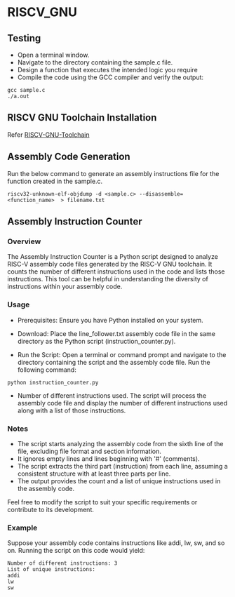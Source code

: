 # RISCV_GNU
## Testing
* Open a terminal window.
* Navigate to the directory containing the sample.c file.
* Design a function that executes the intended logic you require
* Compile the code using the GCC compiler and verify the output:
```
gcc sample.c
./a.out
```
## RISCV GNU Toolchain Installation

Refer [RISCV-GNU-Toolchain](https://github.com/riscv-collab/riscv-gnu-toolchain)


## Assembly Code Generation
Run the below command to generate an assembly instructions file for the function created in the sample.c.
```
riscv32-unknown-elf-objdump -d <sample.c> --disassemble=<function_name>  > filename.txt
```

## Assembly Instruction Counter
### Overview
The Assembly Instruction Counter is a Python script designed to analyze RISC-V assembly code files generated by the RISC-V GNU toolchain. It counts the number of different instructions used in the code and lists those instructions. This tool can be helpful in understanding the diversity of instructions within your assembly code.

### Usage
* Prerequisites: Ensure you have Python installed on your system.

* Download: Place the line_follower.txt assembly code file in the same directory as the Python script (instruction_counter.py).

* Run the Script: Open a terminal or command prompt and navigate to the directory containing the script and the assembly code file. Run the following command:

```
python instruction_counter.py
```
* Number of different instructions used.
The script will process the assembly code file and display the number of different instructions used along with a list of those instructions.
### Notes
* The script starts analyzing the assembly code from the sixth line of the file, excluding file format and section information.
* It ignores empty lines and lines beginning with '#' (comments).
* The script extracts the third part (instruction) from each line, assuming a consistent structure with at least three parts per line.
* The output provides the count and a list of unique instructions used in the assembly code.

Feel free to modify the script to suit your specific requirements or contribute to its development.

### Example
Suppose your assembly code contains instructions like addi, lw, sw, and so on. 
Running the script on this code would yield:
```
Number of different instructions: 3
List of unique instructions:
addi
lw
sw
```
